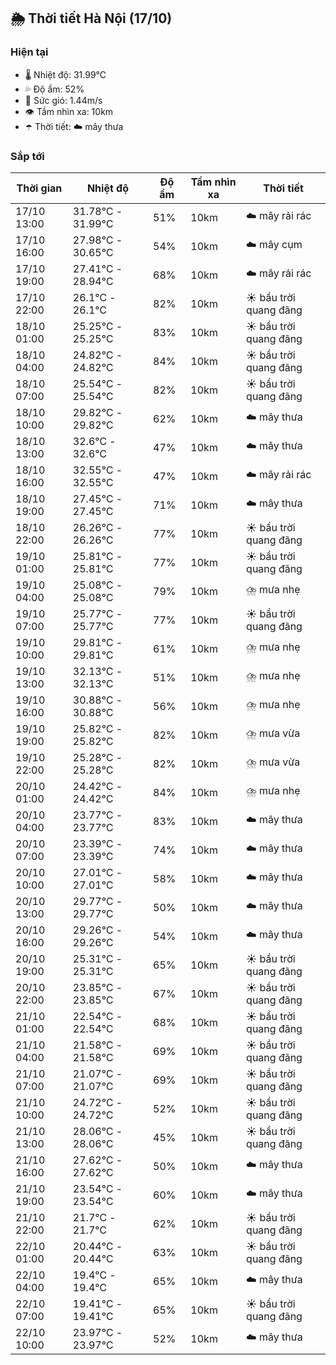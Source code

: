 ## 🌦️ Thời tiết Hà Nội (17/10)

### Hiện tại

- 🌡️ Nhiệt độ: 31.99℃
- 💦 Độ ẩm: 52%
- 💨 Sức gió: 1.44m/s
- 👁️ Tầm nhìn xa: 10km
- ☂️ Thời tiết: ☁️ mây thưa

### Sắp tới

| Thời gian | Nhiệt độ | Độ ẩm | Tầm nhìn xa | Thời tiết |
| --- | --- | --- | --- | --- |
| 17/10 13:00 | 31.78℃ - 31.99℃ | 51% | 10km | ☁️ mây rải rác |
| 17/10 16:00 | 27.98℃ - 30.65℃ | 54% | 10km | ☁️ mây cụm |
| 17/10 19:00 | 27.41℃ - 28.94℃ | 68% | 10km | ☁️ mây rải rác |
| 17/10 22:00 | 26.1℃ - 26.1℃ | 82% | 10km | ☀️ bầu trời quang đãng |
| 18/10 01:00 | 25.25℃ - 25.25℃ | 83% | 10km | ☀️ bầu trời quang đãng |
| 18/10 04:00 | 24.82℃ - 24.82℃ | 84% | 10km | ☀️ bầu trời quang đãng |
| 18/10 07:00 | 25.54℃ - 25.54℃ | 82% | 10km | ☀️ bầu trời quang đãng |
| 18/10 10:00 | 29.82℃ - 29.82℃ | 62% | 10km | ☁️ mây thưa |
| 18/10 13:00 | 32.6℃ - 32.6℃ | 47% | 10km | ☁️ mây thưa |
| 18/10 16:00 | 32.55℃ - 32.55℃ | 47% | 10km | ☁️ mây rải rác |
| 18/10 19:00 | 27.45℃ - 27.45℃ | 71% | 10km | ☁️ mây thưa |
| 18/10 22:00 | 26.26℃ - 26.26℃ | 77% | 10km | ☀️ bầu trời quang đãng |
| 19/10 01:00 | 25.81℃ - 25.81℃ | 77% | 10km | ☀️ bầu trời quang đãng |
| 19/10 04:00 | 25.08℃ - 25.08℃ | 79% | 10km | ⛈️ mưa nhẹ |
| 19/10 07:00 | 25.77℃ - 25.77℃ | 77% | 10km | ☀️ bầu trời quang đãng |
| 19/10 10:00 | 29.81℃ - 29.81℃ | 61% | 10km | ⛈️ mưa nhẹ |
| 19/10 13:00 | 32.13℃ - 32.13℃ | 51% | 10km | ⛈️ mưa nhẹ |
| 19/10 16:00 | 30.88℃ - 30.88℃ | 56% | 10km | ⛈️ mưa nhẹ |
| 19/10 19:00 | 25.82℃ - 25.82℃ | 82% | 10km | ⛈️ mưa vừa |
| 19/10 22:00 | 25.28℃ - 25.28℃ | 82% | 10km | ⛈️ mưa vừa |
| 20/10 01:00 | 24.42℃ - 24.42℃ | 84% | 10km | ⛈️ mưa nhẹ |
| 20/10 04:00 | 23.77℃ - 23.77℃ | 83% | 10km | ☁️ mây thưa |
| 20/10 07:00 | 23.39℃ - 23.39℃ | 74% | 10km | ☁️ mây thưa |
| 20/10 10:00 | 27.01℃ - 27.01℃ | 58% | 10km | ☁️ mây thưa |
| 20/10 13:00 | 29.77℃ - 29.77℃ | 50% | 10km | ☁️ mây thưa |
| 20/10 16:00 | 29.26℃ - 29.26℃ | 54% | 10km | ☁️ mây thưa |
| 20/10 19:00 | 25.31℃ - 25.31℃ | 65% | 10km | ☀️ bầu trời quang đãng |
| 20/10 22:00 | 23.85℃ - 23.85℃ | 67% | 10km | ☀️ bầu trời quang đãng |
| 21/10 01:00 | 22.54℃ - 22.54℃ | 68% | 10km | ☀️ bầu trời quang đãng |
| 21/10 04:00 | 21.58℃ - 21.58℃ | 69% | 10km | ☀️ bầu trời quang đãng |
| 21/10 07:00 | 21.07℃ - 21.07℃ | 69% | 10km | ☀️ bầu trời quang đãng |
| 21/10 10:00 | 24.72℃ - 24.72℃ | 52% | 10km | ☀️ bầu trời quang đãng |
| 21/10 13:00 | 28.06℃ - 28.06℃ | 45% | 10km | ☀️ bầu trời quang đãng |
| 21/10 16:00 | 27.62℃ - 27.62℃ | 50% | 10km | ☁️ mây thưa |
| 21/10 19:00 | 23.54℃ - 23.54℃ | 60% | 10km | ☁️ mây thưa |
| 21/10 22:00 | 21.7℃ - 21.7℃ | 62% | 10km | ☀️ bầu trời quang đãng |
| 22/10 01:00 | 20.44℃ - 20.44℃ | 63% | 10km | ☀️ bầu trời quang đãng |
| 22/10 04:00 | 19.4℃ - 19.4℃ | 65% | 10km | ☁️ mây thưa |
| 22/10 07:00 | 19.41℃ - 19.41℃ | 65% | 10km | ☀️ bầu trời quang đãng |
| 22/10 10:00 | 23.97℃ - 23.97℃ | 52% | 10km | ☁️ mây thưa |

